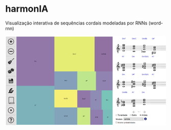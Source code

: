 # harmonIA
Visualização interativa de sequências cordais modeladas por RNNs (word-rnn)

![Interface](UI.png?raw=true "Interface")
